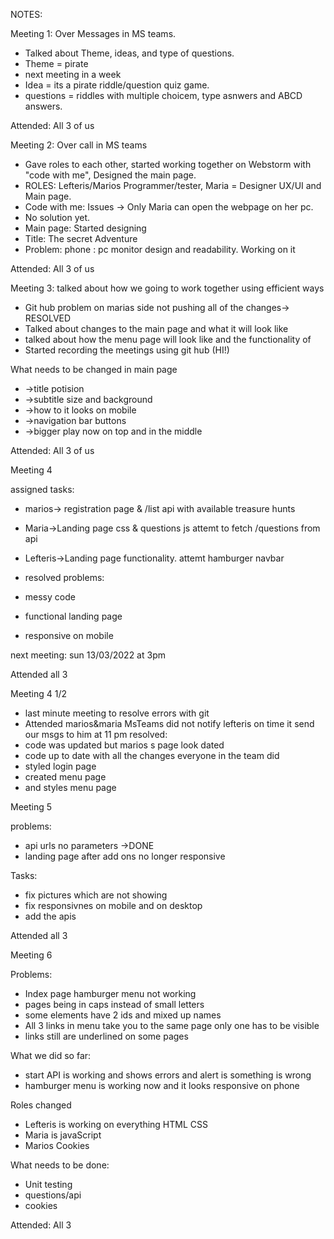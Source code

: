 NOTES:

Meeting 1: Over Messages in MS teams.
- Talked about Theme, ideas, and type of questions.
- Theme = pirate
- next meeting in a week
- Idea = its a pirate riddle/question quiz game.
- questions = riddles with multiple choicem, type asnwers and ABCD answers.

Attended: All 3 of us

Meeting 2: Over call in MS teams
- Gave roles to each other, started working together on Webstorm with "code with me", Designed the main page.
- ROLES: Lefteris/Marios Programmer/tester, Maria = Designer UX/UI and Main page.
- Code with me: Issues -> Only Maria can open the webpage on her pc.
- No solution yet.
- Main page: Started designing
- Title: The secret Adventure
- Problem: phone : pc monitor design and readability. Working on it

Attended: All 3 of us

Meeting 3: talked about how we going to work together using efficient ways
- Git hub problem on marias side not pushing all of the changes-> RESOLVED
- Talked about changes to the main page and what it will look like
- talked about how the menu page will look like and the functionality of
- Started recording the meetings using git hub (HI!)

What needs to be changed in main page
- ->title potision
- ->subtitle size and background
- ->how to it looks on mobile
- ->navigation bar buttons
- ->bigger play now on top and in the middle

Attended: All 3 of us

Meeting 4

assigned tasks:
- marios-> registration page  & /list api with available treasure hunts
- Maria->Landing page css & questions js attemt to fetch /questions from api
- Lefteris->Landing page functionality. attemt hamburger navbar

- resolved problems:
- messy code
- functional landing page
- responsive on mobile

next meeting: sun 13/03/2022 at 3pm

Attended all 3

Meeting 4 1/2

- last minute meeting to resolve errors with git
- Attended marios&maria MsTeams did not notify lefteris on time it send our msgs to him at 11 pm
resolved:
- code was updated but marios s page look dated
- code up to date with all the changes everyone in the team did
- styled login page
- created menu page
- and styles menu page 

Meeting 5

problems:
- api urls no parameters ->DONE
- landing page after add ons no longer responsive

Tasks: 
- fix pictures which are not showing
- fix responsivnes on mobile and on desktop
- add the apis 

Attended all 3

Meeting 6

Problems:
- Index page hamburger menu not working
- pages being in caps instead of small letters
- some elements have 2 ids and mixed up names
- All 3 links in menu take you to the same page only one has to be visible
- links still are underlined on some pages

What we did so far:
- start API is working and shows errors and alert is something is wrong
- hamburger menu is working now and it looks responsive on phone

Roles changed
- Lefteris is working on everything HTML CSS 
- Maria is javaScript
- Marios Cookies 

What needs to be done:
- Unit testing
- questions/api
- cookies

Attended: All 3
